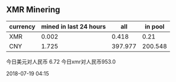 ## XMR Minering

|currency|mined in last 24 hours|all|in pool|
|---|---|---|---|
|XMR|0.002|0.418|0.21|
|CNY|1.725|397.977|200.548|

今日美元对人民币 6.72	今日xmr对人民币953.0


2018-07-19 04:15